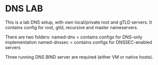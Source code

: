 # DNS LAB

This is a lab DNS setup, with own local/private root and gTLD servers. It contains config for root, gtld, recursive and master nameservers.

There are two folders:
named-dns = contains configs for DNS-only implementation
named-dnssec = contains configs for DNSSEC-enabled servers

Three running DNS BIND server are required (either VM or native hosts). 
